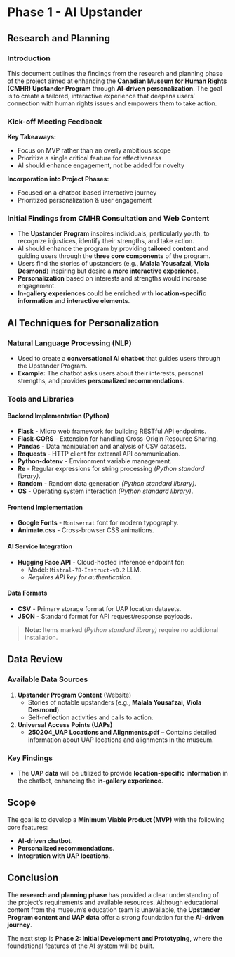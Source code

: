 # Phase 1 - AI Upstander

## Research and Planning

### Introduction
This document outlines the findings from the research and planning phase of the project aimed at enhancing the **Canadian Museum for Human Rights (CMHR) Upstander Program** through **AI-driven personalization**. The goal is to create a tailored, interactive experience that deepens users’ connection with human rights issues and empowers them to take action.

### Kick-off Meeting Feedback
**Key Takeaways:**
- Focus on MVP rather than an overly ambitious scope
- Prioritize a single critical feature for effectiveness
- AI should enhance engagement, not be added for novelty

**Incorporation into Project Phases:**
- Focused on a chatbot-based interactive journey
- Prioritized personalization & user engagement

### Initial Findings from CMHR Consultation and Web Content
- The **Upstander Program** inspires individuals, particularly youth, to recognize injustices, identify their strengths, and take action.
- AI should enhance the program by providing **tailored content** and guiding users through the **three core components** of the program.
- Users find the stories of upstanders (e.g., **Malala Yousafzai, Viola Desmond**) inspiring but desire a **more interactive experience**.
- **Personalization** based on interests and strengths would increase engagement.
- **In-gallery experiences** could be enriched with **location-specific information** and **interactive elements**.

## AI Techniques for Personalization

### **Natural Language Processing (NLP)**
- Used to create a **conversational AI chatbot** that guides users through the Upstander Program.
- **Example:** The chatbot asks users about their interests, personal strengths, and provides **personalized recommendations**.

### **Tools and Libraries**

#### Backend Implementation (Python)
- **Flask** - Micro web framework for building RESTful API endpoints.
- **Flask-CORS** - Extension for handling Cross-Origin Resource Sharing.
- **Pandas** - Data manipulation and analysis of CSV datasets.
- **Requests** - HTTP client for external API communication.
- **Python-dotenv** - Environment variable management.
- **Re** - Regular expressions for string processing *(Python standard library)*.
- **Random** - Random data generation *(Python standard library)*.
- **OS** - Operating system interaction *(Python standard library)*.

#### Frontend Implementation
- **Google Fonts** - `Montserrat` font for modern typography.
- **Animate.css** - Cross-browser CSS animations.

#### AI Service Integration
- **Hugging Face API** - Cloud-hosted inference endpoint for:
  - Model: `Mistral-7B-Instruct-v0.2` LLM.
  - *Requires API key for authentication*.

#### Data Formats
- **CSV** - Primary storage format for UAP location datasets.
- **JSON** - Standard format for API request/response payloads.

> **Note:** Items marked *(Python standard library)* require no additional installation.

## Data Review

### **Available Data Sources**
1. **Upstander Program Content** (Website)
   - Stories of notable upstanders (e.g., **Malala Yousafzai, Viola Desmond**).
   - Self-reflection activities and calls to action.
2. **Universal Access Points (UAPs)**
   - **250204_UAP Locations and Alignments.pdf** – Contains detailed information about UAP locations and alignments in the museum.

### **Key Findings**
- The **UAP data** will be utilized to provide **location-specific information** in the chatbot, enhancing the **in-gallery experience**.

## Scope
The goal is to develop a **Minimum Viable Product (MVP)** with the following core features:
- **AI-driven chatbot**.
- **Personalized recommendations**.
- **Integration with UAP locations**.

## Conclusion
The **research and planning phase** has provided a clear understanding of the project’s requirements and available resources. Although educational content from the museum’s education team is unavailable, the **Upstander Program content and UAP data** offer a strong foundation for the **AI-driven journey**. 

The next step is **Phase 2: Initial Development and Prototyping**, where the foundational features of the AI system will be built.
